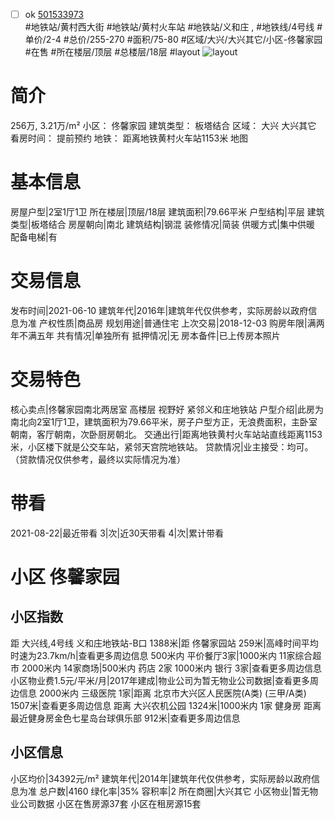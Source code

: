 - [ ] ok [501533973](https://bj.5i5j.com/ershoufang/501533973.html)  
 #地铁站/黄村西大街 #地铁站/黄村火车站 #地铁站/义和庄 ,  #地铁线/4号线
#单价/2-4 #总价/255-270 #面积/75-80   #区域/大兴/大兴其它/小区-佟馨家园 #在售 #所在楼层/顶层 #总楼层/18层 #layout 
![layout](http://image2a.5i5j.com/bdir/layout/eb43c0eefc864c89b8f3f0a7ac03aaeb.jpg_P5.jpg) 
# 简介 
 256万,  3.21万/m² 
小区： 佟馨家园
建筑类型： 板塔结合
区域： 大兴 大兴其它
看房时间： 提前预约
地铁： 距离地铁黄村火车站1153米 地图
# 基本信息 
 房屋户型|2室1厅1卫
所在楼层|顶层/18层
建筑面积|79.66平米
户型结构|平层
建筑类型|板塔结合
房屋朝向|南北
建筑结构|钢混
装修情况|简装
供暖方式|集中供暖
配备电梯|有
# 交易信息 
 发布时间|2021-06-10
建筑年代|2016年|建筑年代仅供参考，实际房龄以政府信息为准
产权性质|商品房
规划用途|普通住宅
上次交易|2018-12-03
购房年限|满两年不满五年
共有情况|单独所有
抵押情况|无
房本备件|已上传房本照片
# 交易特色 
 核心卖点|佟馨家园南北两居室 高楼层 视野好 紧邻义和庄地铁站
户型介绍|此房为南北向2室1厅1卫，建筑面积为79.66平米，房子户型方正，无浪费面积，主卧室朝南，客厅朝南，次卧厨房朝北。
交通出行|距离地铁黄村火车站站直线距离1153米，小区楼下就是公交车站，紧邻天宫院地铁站。
贷款情况|业主接受：均可。（贷款情况仅供参考，最终以实际情况为准）
# 带看 
 2021-08-22|最近带看	 3|次|近30天带看	 4|次|累计带看
# 小区 佟馨家园
## 小区指数 
 距 大兴线,4号线 义和庄地铁站-B口 1388米|距 佟馨家园站 259米|高峰时间平均时速为23.7km/h|查看更多周边信息
500米内 平价餐厅3家|1000米内 11家综合超市
2000米内 14家商场|500米内 药店 2家
1000米内 银行 3家|查看更多周边信息
小区物业费1.5元/平米/月|2017年建成|物业公司为暂无物业公司数据|查看更多周边信息
2000米内 三级医院 1家|距离 北京市大兴区人民医院(A类) (三甲/A类) 1507米|查看更多周边信息
距离 大兴农机公园 1324米|1000米内 1家 健身房
距离最近健身房金色七星岛台球俱乐部 912米|查看更多周边信息
## 小区信息 
 小区均价|34392元/m²
建筑年代|2014年|建筑年代仅供参考，实际房龄以政府信息为准
总户数|4160
绿化率|35%
容积率|2
所在商圈|大兴其它
小区物业|暂无物业公司数据
小区在售房源37套
小区在租房源15套
